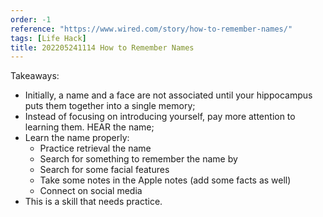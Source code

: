 ```yaml
---
order: -1
reference: "https://www.wired.com/story/how-to-remember-names/"
tags: [Life Hack]
title: 202205241114 How to Remember Names
---
```


Takeaways:
- Initially, a name and a face are not associated until your hippocampus puts them together into a single memory;
- Instead of focusing on introducing yourself, pay more attention to learning them. HEAR the name;
- Learn the name properly:
	- Practice retrieval the name
	- Search for something to remember the name by
	- Search for some facial features
	- Take some notes in the Apple notes (add some facts as well)
	- Connect on social media
- This is a skill that needs practice.
